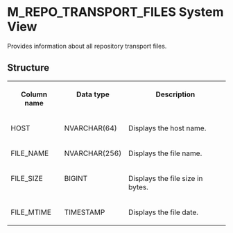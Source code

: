 <!-- loio20bab82875191014ab4bd82e81db91c0 -->

# M\_REPO\_TRANSPORT\_FILES System View

Provides information about all repository transport files.



<a name="loio20bab82875191014ab4bd82e81db91c0___m__r_e_p_o__t_r_a_n_s_p_o_r_t__f_i_l_e_s_1struct_M_REPO_TRANSPORT_FILES"/>

## Structure


<table>
<tr>
<th valign="top">

Column name

</th>
<th valign="top">

Data type

</th>
<th valign="top">

Description

</th>
</tr>
<tr>
<td valign="top">

HOST

</td>
<td valign="top">

NVARCHAR\(64\)

</td>
<td valign="top">

Displays the host name.

</td>
</tr>
<tr>
<td valign="top">

FILE\_NAME

</td>
<td valign="top">

NVARCHAR\(256\)

</td>
<td valign="top">

Displays the file name.

</td>
</tr>
<tr>
<td valign="top">

FILE\_SIZE

</td>
<td valign="top">

BIGINT

</td>
<td valign="top">

Displays the file size in bytes.

</td>
</tr>
<tr>
<td valign="top">

FILE\_MTIME

</td>
<td valign="top">

TIMESTAMP

</td>
<td valign="top">

Displays the file date.

</td>
</tr>
</table>

